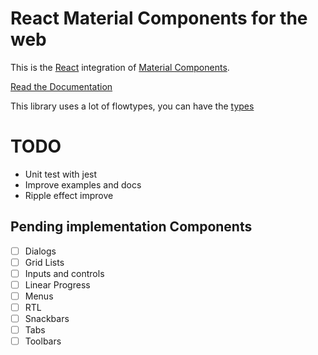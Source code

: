 # React Material Components for the web

This is the [React](https://facebook.github.io/react/) integration of [Material Components](https://github.com/material-components/material-components-web).

[Read the Documentation](https://carlitux.github.io/material-toolbox)

This library uses a lot of flowtypes, you can have the [types](./flow-typed/react-mcw.js)

TODO
====

* Unit test with jest
* Improve examples and docs
* Ripple effect improve

Pending implementation Components
----------
* [ ] Dialogs
* [ ] Grid Lists
* [ ] Inputs and controls
* [ ] Linear Progress
* [ ] Menus
* [ ] RTL
* [ ] Snackbars
* [ ] Tabs
* [ ] Toolbars
